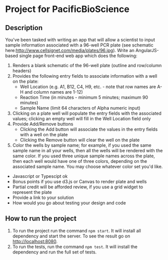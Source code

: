 # Project for PacificBioScience

## Description

You've been tasked with writing an app that will allow a scientist to input sample information associated with a 96-well PCR plate (see schematic here:<http://www.cellsignet.com/media/plates/96.jpg>). Write an AngularJS-based single page front-end web app which does the following:

1. Renders a blank schematic of the 96-well plate (outline and row/column headers)
2. Provides the following entry fields to associate information with a well on the plate:
    - Well Location (e.g. A1, B12, C4, H9, etc. - note that row names are A-H and column names are 1-12)
    - Reaction Time (in minutes - minimum 5 minutes; maximum 90 minutes)
    - Sample Name (limit 64 characters of Alpha numeric input)
3. Clicking on a plate well will populate the entry fields with the associated values; clicking an empty well will fill in the Well Location field only
4. Provide Add/Remove buttons
    - Clicking the Add button will associate the values in the entry fields with a well on the plate
    - Clicking the Remove button will clear the well on the plate
5. Color the wells by sample name; for example, if you used the same sample name in all your wells, then all the wells will be rendered with the same color. If you used three unique sample names across the plate, then each well would have one of three colors, depending on the associated sample name. You may choose whatever color set you'd like.
 
* Javascript or Typescipt ok
* Bonus points if you use d3.js or Canvas to render plate and wells
* Partial credit will be afforded review, if you use a grid widget to represent the plate
* Provide a link to your solution
* How would you go about testing your design and code

## How to run the project

1. To run the project run the command `npm start`. It will install all dependency and start the server. To see the result go on <http://localhost:8080>.
2. To run the tests, run the command `npm test`. It will install the dependency and run the full set of tests.